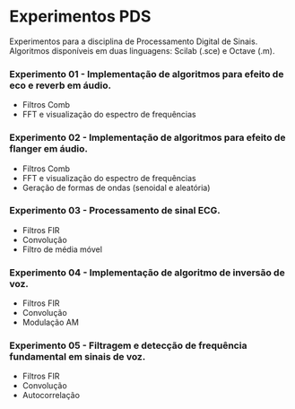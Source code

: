 # Experimentos PDS
Experimentos para a disciplina de Processamento Digital de Sinais.\
Algoritmos disponíveis em duas linguagens: Scilab (.sce) e Octave (.m).

### Experimento 01 - Implementação de algoritmos para efeito de eco e reverb em áudio.
- Filtros Comb
- FFT e visualização do espectro de frequências

### Experimento 02 - Implementação de algoritmos para efeito de flanger em áudio.
- Filtros Comb
- FFT e visualização do espectro de frequências
- Geração de formas de ondas (senoidal e aleatória)

### Experimento 03 - Processamento de sinal ECG.
- Filtros FIR
- Convolução
- Filtro de média móvel

### Experimento 04 - Implementação de algoritmo de inversão de voz.
- Filtros FIR
- Convolução
- Modulação AM

### Experimento 05 - Filtragem e detecção de frequência fundamental em sinais de voz.
- Filtros FIR
- Convolução
- Autocorrelação
